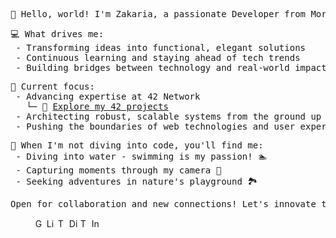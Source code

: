 <pre>
👋 Hello, world! I'm Zakaria, a passionate Developer from Morocco.
</pre>

<pre>
💻 What drives me:
 - Transforming ideas into functional, elegant solutions
 - Continuous learning and staying ahead of tech trends
 - Building bridges between technology and real-world impact
</pre>

<pre>
🚀 Current focus:
 - Advancing expertise at 42 Network
   └─ 🔗 <a href="https://github.com/zelhajou/42cursus">Explore my 42 projects</a>
 - Architecting robust, scalable systems from the ground up
 - Pushing the boundaries of web technologies and user experience
</pre>

<pre>
🌊 When I'm not diving into code, you'll find me:
 - Diving into water - swimming is my passion! 🏊
 - Capturing moments through my camera 📸
 - Seeking adventures in nature's playground 🏞️
</pre>

<pre align="left">
Open for collaboration and new connections! Let's innovate together. 💡 
</pre>

<blockquote>
<div>
 <a href="mailto:zelhajou@gmail.com">
     <img
       align="left"
       alt="Gmail"
       width="15px"
       src="https://cdn.simpleicons.org/gmail/000/fff"
     />
   </a>
   <a href="https://www.linkedin.com/in/zelhajou/">
     <img
       align="left"
       alt="Linkedin"
       width="15px"
       src="https://cdn.simpleicons.org/linkedin/000/fff"
     />
   </a>
   <a href="https://twitter.com/zelhajou">
     <img
       align="left"
       alt="Twitter"
       width="15px"
       src="https://cdn.simpleicons.org/x/000/fff"
     />
   </a>
   <a href="https://discord.com/users/aaaikrz">
     <img
       align="left"
       alt="Discord"
       width="15px"
       src="https://cdn.simpleicons.org/discord/000/fff"
     />
   </a>
   <a href="https://t.me/aaaikrz">
     <img
       align="left"
       alt="Telegram"
       width="15px"
       src="https://cdn.simpleicons.org/telegram/000/fff"
     />
   </a>
   <a href="https://www.instagram.com/aaaikrz/">
     <img
       align="left"
       alt="Instagram"
       width="15px"
       src="https://cdn.simpleicons.org/instagram/000/fff"
     />
   </a>
</div>
</blockquote>
